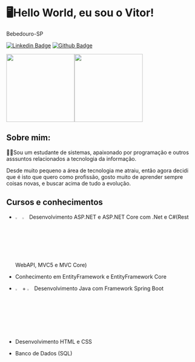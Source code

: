 #  🖥Hello World, eu sou o Vitor!

Bebedouro-SP

[![Linkedin Badge](https://img.shields.io/badge/-LinkedIn-blue?style=flat-square&logo=Linkedin&logoColor=white&link=https://www.linkedin.com/in/fagnerpsantos/)](https://www.linkedin.com/in/vitorraulbim/)   [![Github Badge](https://img.shields.io/badge/-Github-000?style=flat-square&logo=Github&logoColor=white&link=https://github.com/fagnerpsantos)](https://github.com/Vraulbim)

<img align="center" height="180cm" src="https://github-readme-stats.vercel.app/api?username=Vraulbim&show_icons=true&theme=drácula&include_all_commits=true&count_private=true%22/%3E" /><img align="center" height="180cm" src="https://github-readme-stats.vercel.app/api/top-langs/?username=Vraulbim&layout=compact&langs_counts=32&theme=drácula" />

## Sobre mim: 
👨‍🎓Sou um estudante de sistemas, apaixonado por programação e outros asssuntos relacionados a tecnologia da informação.

Desde muito pequeno a área de tecnologia me atraiu, então agora decidi que é isto que quero como profissão, gosto muito de aprender sempre coisas novas, e buscar acima de tudo a evolução.



## Cursos e conhecimentos

 * <img width=3% src="https://cdn.jsdelivr.net/gh/devicons/devicon/icons/csharp/csharp-original.svg" /> <img width=3% src="https://cdn.jsdelivr.net/gh/devicons/devicon/icons/dot-net/dot-net-original.svg" /> Desenvolvimento ASP.NET e ASP.NET Core com .Net e C#(Rest WebAPI, MVC5 e MVC Core)
 * Conhecimento em EntityFramework e EntityFramework Core
 * <img  width=3% src="https://cdn.jsdelivr.net/gh/devicons/devicon/icons/java/java-original.svg" /> + <img width=3% src="https://cdn.jsdelivr.net/gh/devicons/devicon/icons/spring/spring-original.svg" /> Desenvolvimento Java com Framework Spring Boot 
 
 * Desenvolvimento HTML e CSS
 * Banco de Dados (SQL)
 
 


